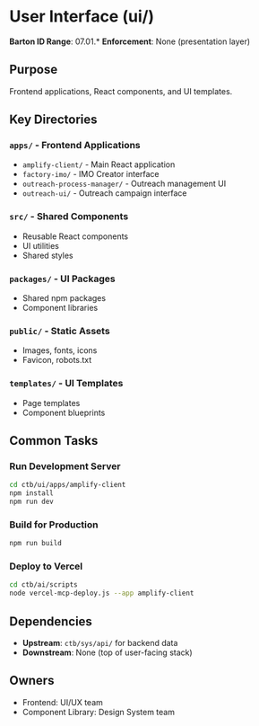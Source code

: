 # User Interface (ui/)

**Barton ID Range**: 07.01.*
**Enforcement**: None (presentation layer)

## Purpose
Frontend applications, React components, and UI templates.

## Key Directories

### `apps/` - Frontend Applications
- `amplify-client/` - Main React application
- `factory-imo/` - IMO Creator interface  
- `outreach-process-manager/` - Outreach management UI
- `outreach-ui/` - Outreach campaign interface

### `src/` - Shared Components
- Reusable React components
- UI utilities
- Shared styles

### `packages/` - UI Packages
- Shared npm packages
- Component libraries

### `public/` - Static Assets
- Images, fonts, icons
- Favicon, robots.txt

### `templates/` - UI Templates
- Page templates
- Component blueprints

## Common Tasks

### Run Development Server
```bash
cd ctb/ui/apps/amplify-client
npm install
npm run dev
```

### Build for Production
```bash
npm run build
```

### Deploy to Vercel
```bash
cd ctb/ai/scripts
node vercel-mcp-deploy.js --app amplify-client
```

## Dependencies
- **Upstream**: `ctb/sys/api/` for backend data
- **Downstream**: None (top of user-facing stack)

## Owners
- Frontend: UI/UX team
- Component Library: Design System team
